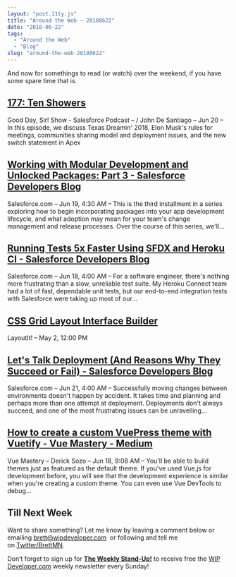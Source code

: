 ```yaml
---
layout: "post.11ty.js"
title: "Around the Web – 20180622"
date: "2018-06-22"
tags: 
  - "Around the Web"
  - "Blog"
slug: "around-the-web-20180622"
---
```


And now for somethings to read (or watch) over the weekend, if you have some spare time that is.

## [177: Ten Showers](https://www.gooddaysirpodcast.com/podcast/2018/6/20/177-ten-showers)

Good Day, Sir! Show - Salesforce Podcast – / John De Santiago – Jun 20 – In this episode, we discuss Texas Dreamin' 2018, Elon Musk's rules for meetings, communities sharing model and deployment issues, and the new switch statement in Apex

## [Working with Modular Development and Unlocked Packages: Part 3 - Salesforce Developers Blog](https://developer.salesforce.com/blogs/2018/06/working-with-modular-development-and-unlocked-packages-part-3.html)

Salesforce.com – Jun 19, 4:30 AM – This is the third installment in a series exploring how to begin incorporating packages into your app development lifecycle, and what adoption may mean for your team's change management and release processes. Over the course of this series, we'll…

## [Running Tests 5x Faster Using SFDX and Heroku CI - Salesforce Developers Blog](https://developer.salesforce.com/blogs/2018/06/running-tests-5x-faster-using-sfdx-and-heroku-ci.html)

Salesforce.com – Jun 18, 4:00 AM – For a software engineer, there's nothing more frustrating than a slow, unreliable test suite. My Heroku Connect team had a lot of fast, dependable unit tests, but our end-to-end integration tests with Salesforce were taking up most of our…

## [CSS Grid Layout Interface Builder](https://www.layoutit.com/grid)

LayoutIt! – May 2, 12:00 PM

## [Let's Talk Deployment (And Reasons Why They Succeed or Fail) - Salesforce Developers Blog](https://developer.salesforce.com/blogs/2018/06/lets-talk-deployment-and-reasons-why-they-succeed-or-fail.html)

Salesforce.com – Jun 21, 4:00 AM – Successfully moving changes between environments doesn't happen by accident. It takes time and planning and perhaps more than one attempt at deployment. Deployments don't always succeed, and one of the most frustrating issues can be unravelling…

## [How to create a custom VuePress theme with Vuetify - Vue Mastery - Medium](https://medium.com/vue-mastery/how-to-create-a-custom-vuepress-theme-with-vuetify-651b7d7e5092)

Vue Mastery – Derick Sozo – Jun 18, 9:08 AM – You'll be able to build themes just as featured as the default theme. If you've used Vue.js for development before, you will see that the development experience is similar when you're creating a custom theme. You can even use Vue DevTools to debug…

## Till Next Week

Want to share something? Let me know by leaving a comment below or emailing [brett@wipdeveloper.com](mailto:brett@wipdeveloper.com)  or following and tell me on [Twitter/BrettMN](https://twitter.com/BrettMN).

Don’t forget to sign up for **[The Weekly Stand-Up!](https://wipdeveloper.wpcomstaging.com/newsletter/)** to receive free the [WIP Developer.com](https://wipdeveloper.wpcomstaging.com/) weekly newsletter every Sunday!

